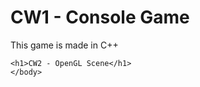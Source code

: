 <html>
	<body>
	<h1>CW1 - Console Game</h1>
	<p>This game is made in C++</p>
	
	<h1>CW2 - OpenGL Scene</h1>
	</body>
</html>